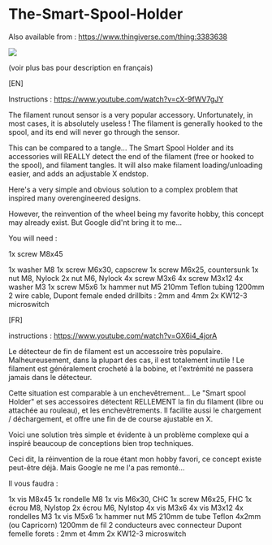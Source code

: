 # The-Smart-Spool-Holder

Also available from : https://www.thingiverse.com/thing:3383638

![](https://raw.githubusercontent.com/yet-another-average-joe/The-Smart-Spool-Holder/master/images/The%20Smart%20Spool%20Holder.png?token=AKL7X5SHSDGXA3GTAUUPYBS5TYA2C)

(voir plus bas pour description en français)

[EN]

Instructions : https://www.youtube.com/watch?v=cX-9fWV7gJY

The filament runout sensor is a very popular accessory. Unfortunately, in most cases, it is absolutely useless ! The filament is generally hooked to the spool, and its end will never go through the sensor.

This can be compared to a tangle... The Smart Spool Holder and its accessories will REALLY detect the end of the filament (free or hooked to the spool), and filament tangles. It will also make filament loading/unloading easier, and adds an adjustable X endstop.

Here's a very simple and obvious solution to a complex problem that inspired many overengineered designs.

However, the reinvention of the wheel being my favorite hobby, this concept may already exist. But Google did'nt bring it to me...

You will need :

1x screw M8x45

1x washer M8
1x screw M6x30, capscrew
1x screw M6x25, countersunk
1x nut M8, Nylock
2x nut M6, Nylock
4x screw M3x6
4x screw M3x12
4x washer M3
1x screw M5x6
1x hammer nut M5
210mm Teflon tubing
1200mm 2 wire cable, Dupont female ended
drillbits : 2mm and 4mm
2x KW12-3 microswitch

[FR]

instructions : https://www.youtube.com/watch?v=GX6i4_4jorA

Le détecteur de fin de filament est un accessoire très populaire. Malheureusement, dans la plupart des cas, il est totalement inutile ! Le filament est généralement crocheté à la bobine, et l'extrémité ne passera jamais dans le détecteur.

Cette situation est comparable à un enchevêtrement... Le "Smart spool Holder" et ses accessoires détectent RELLEMENT la fin du filament (libre ou attachée au rouleau), et les enchevêtrements. Il facilite aussi le chargement / déchargement, et offre une fin de de course ajustable en X.

Voici une solution très simple et évidente à un problème complexe qui a inspiré beaucoup de conceptions bien trop techniques.

Ceci dit, la réinvention de la roue étant mon hobby favori, ce concept existe peut-être déjà. Mais Google ne me l'a pas remonté...

Il vous faudra :

1x vis M8x45
1x rondelle M8
1x vis M6x30, CHC
1x screw M6x25, FHC
1x écrou M8, Nylstop
2x écrou M6, Nylstop
4x vis M3x6
4x vis M3x12
4x rondelles M3
1x vis M5x6
1x hammer nut M5
210mm de tube Teflon 4x2mm (ou Capricorn)
1200mm de fil 2 conducteurs avec connecteur Dupont femelle
forets : 2mm et 4mm
2x KW12-3 microswitch
